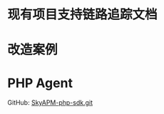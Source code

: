 # 现有项目支持链路追踪文档

# 改造案例

# PHP Agent 

GitHub: [SkyAPM-php-sdk.git](https://github.com/SkyAPM/SkyAPM-php-sdk)